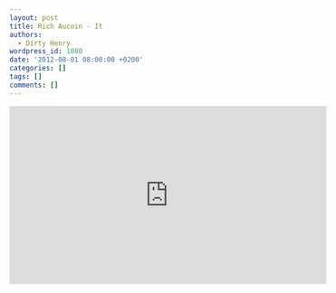 ```yaml
---
layout: post
title: Rich Aucoin - It
authors:
  - Dirty Henry
wordpress_id: 1080
date: '2012-08-01 08:00:00 +0200'
categories: []
tags: []
comments: []
---
```

<iframe width="560" height="315" src="http://www.youtube.com/embed/xkuWgXhzxg4" frameborder="0" allowfullscreen></iframe>
